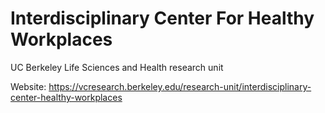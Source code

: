 # Interdisciplinary Center For Healthy Workplaces
UC Berkeley Life Sciences and Health research unit

Website: https://vcresearch.berkeley.edu/research-unit/interdisciplinary-center-healthy-workplaces
